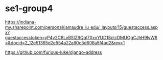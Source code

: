 # se1-group4

https://indiana-my.sharepoint.com/personal/jamaudre_iu_edu/_layouts/15/guestaccess.aspx?guestaccesstoken=yP4v2C8LxBSIZ6Qql7XxxYUD18ctcDMUOgCJhH9lvW8=&docid=2_12e51395d2e554a22a60c5d606a5f4ad2&rev=1


https://github.com/furious-luke/django-address
